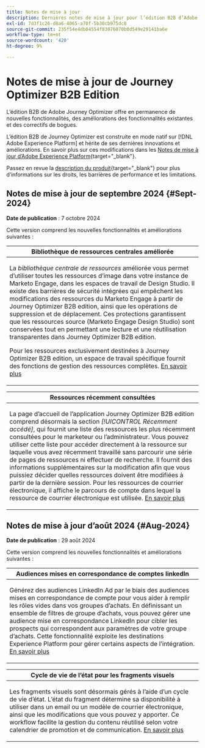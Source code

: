 ```yaml
---
title: Notes de mise à jour
description: Dernières notes de mise à jour pour l’édition B2B d’Adobe Journey Optimizer
exl-id: 7d3f1c26-d8a6-4065-a70f-5b30cb975dc8
source-git-commit: 235f54e4db84554f83076070b0d549e29141ba6e
workflow-type: tm+mt
source-wordcount: '420'
ht-degree: 9%

---
```


# Notes de mise à jour de Journey Optimizer B2B Edition

L’édition B2B de Adobe Journey Optimizer offre en permanence de nouvelles fonctionnalités, des améliorations des fonctionnalités existantes et des correctifs de bogues.

L’édition B2B de Journey Optimizer est construite en mode natif sur [!DNL Adobe Experience Platform] et hérite de ses dernières innovations et améliorations. En savoir plus sur ces modifications dans les [Notes de mise à jour d’Adobe Experience Platform](https://experienceleague.adobe.com/fr/docs/experience-platform/release-notes/latest){target="_blank"}.

Passez en revue la [description du produit](https://helpx.adobe.com/legal/product-descriptions/adobe-journey-optimizer-b2b.html){target="_blank"} pour plus d’informations sur les droits, les barrières de performance et les limitations.

## Notes de mise à jour de septembre 2024 {#Sept-2024}

**Date de publication** : 7 octobre 2024

Cette version comprend les nouvelles fonctionnalités et améliorations suivantes :

<table>
<thead>
<tr>
<th><strong>Bibliothèque de ressources centrales améliorée</strong><br/></th>
</tr>
</thead>
<tbody>
<tr>
<td>
<p>La <i>bibliothèque centrale de ressources</i> améliorée vous permet d’utiliser toutes les ressources d’image dans votre instance de Marketo Engage, dans les espaces de travail de Design Studio. Il existe des barrières de sécurité intégrées qui empêchent les modifications des ressources du Marketo Engage à partir de Journey Optimizer B2B edition, ainsi que les opérations de suppression et de déplacement. Ces protections garantissent que les ressources source (Marketo Engage Design Studio) sont conservées tout en permettant une lecture et une réutilisation transparentes dans Journey Optimizer B2B edition. </p>
<p>Pour les ressources exclusivement destinées à Journey Optimizer B2B edition, un espace de travail spécifique fournit des fonctions de gestion des ressources complètes. <a href="../content/marketo-engage-design-studio.md">En savoir plus</a></p>
</td>
</tr>
</tbody>
</table>

<table>
<thead>
<tr>
<th><strong>Ressources récemment consultées</strong><br/></th>
</tr>
</thead>
<tbody>
<tr>
<td>
<p>La page d’accueil de l’application Journey Optimizer B2B edition comprend désormais la section <i>[!UICONTROL Récemment accédé]</i>, qui fournit une liste des ressources les plus récemment consultées pour le marketeur ou l’administrateur. Vous pouvez utiliser cette liste pour accéder directement à la ressource sur laquelle vous avez récemment travaillé sans parcourir une série de pages de ressources ni effectuer de recherche. Il fournit des informations supplémentaires sur la modification afin que vous puissiez décider quelles ressources doivent être modifiées à partir de la dernière session. Pour les ressources de courrier électronique, il affiche le parcours de compte dans lequel la ressource de courrier électronique est utilisée. <a href="../home-page.md">En savoir plus</a>
</td>
</tr>
</tbody>
</table>

## Notes de mise à jour d’août 2024 {#Aug-2024}

**Date de publication** : 29 août 2024

Cette version comprend les nouvelles fonctionnalités et améliorations suivantes :

<table>
<thead>
<tr>
<th><strong>Audiences mises en correspondance de comptes linkedIn</strong><br/></th>
</tr>
</thead>
<tbody>
<tr>
<td>
<p>Générez des audiences LinkedIn Ad par le biais des audiences mises en correspondance de compte pour vous aider à remplir les rôles vides dans vos groupes d’achats. En définissant un ensemble de filtres de groupe d’achats, vous pouvez gérer une audience mise en correspondance LinkedIn pour cibler les prospects qui correspondent aux paramètres de votre groupe d’achats. Cette fonctionnalité exploite les destinations Experience Platform pour gérer certains aspects de l’intégration. <a href="../data/linkedin-account-matched-audiences.md">En savoir plus</a>
</td>
</tr>
</tbody>
</table>

<table>
<thead>
<tr>
<th><strong>Cycle de vie de l’état pour les fragments visuels</strong><br/></th>
</tr>
</thead>
<tbody>
<tr>
<td>
<p>Les fragments visuels sont désormais gérés à l’aide d’un cycle de vie d’état. L’état du fragment détermine sa disponibilité à utiliser dans un email ou un modèle de courrier électronique, ainsi que les modifications que vous pouvez y apporter. Ce workflow facilite la gestion du contenu réutilisé selon votre calendrier de promotion et de communication. <a href="../content/fragments.md#fragment-status-and-lifecycle">En savoir plus</a>
</td>
</tr>
</tbody>
</table>
